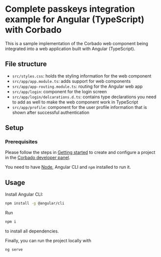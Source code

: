 # Complete passkeys integration example for Angular (TypeScript) with Corbado

This is a sample implementation of the Corbado web component being integrated into a web application built with Angular (TypeScript).

## File structure

- `src/styles.css`: holds the styling information for the web component
- `src/app/app.module.ts`: adds support for web components
- `src/app/app-routing.module.ts`: routing for the Angular web app
- `src/app/login`: component for the login screen
- `src/app/login/delcarations.d.ts`: contains type declarations you need to add as well to make the web component work in TypeScript
- `src/app/profile`: component for the user profile information that is shown after successful authentication

## Setup

### Prerequisites

Please follow the steps in [Getting started](https://docs.corbado.com/overview/getting-started) to create and configure
a project in the [Corbado developer panel](https://app.corbado.com/signin#register).

You need to have [Node](https://nodejs.org/en/download), Angular CLI and `npm` installed to run it.

## Usage
Install Angular CLI:


```bash
npm install -g @angular/cli
```

Run

```bash
npm i
```

to install all dependencies.

Finally, you can run the project locally with

```bash
ng serve
```
